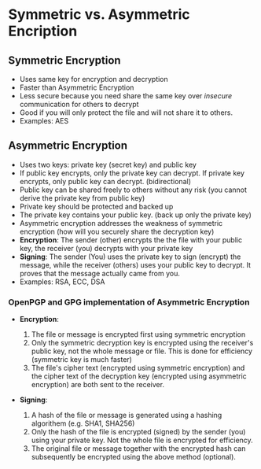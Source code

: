 # Symmetric vs. Asymmetric Encription

## Symmetric Encryption
  * Uses same key for encryption and decryption
  * Faster than Asymmetric Encryption
  * Less secure because you need share the same key over *insecure* communication for others to decrypt
  * Good if you will only protect the file and will not share it to others.
  * Examples: AES


## Asymmetric Encryption
  * Uses two keys: private key (secret key) and public key
  * If public key encrypts, only the private key can decrypt. If private key encrypts, only public key can decrypt. (bidirectional) 
  * Public key can be shared freely to others without any risk (you cannot derive the private key from public key)
  * Private key should be protected and backed up 
  * The private key contains your public key. (back up only the private key)
  * Asymmetric encryption addresses the weakness of symmetric encryption (how will you securely share the decryption key)
  * **Encryption**: The sender (other) encrypts the the file with your public key, the receiver (you) decrypts with your private key 
  * **Signing**: The sender (You) uses the private key to sign (encrypt) the message, while the receiver (others) uses your public key to decrypt. It proves that the message actually came from you. 
  * Examples: RSA, ECC, DSA

### OpenPGP and GPG implementation of Asymmetric Encryption
  * **Encryption**: 
    1. The file or message is encrypted first using symmetric encryption
    2. Only the symmetric decryption key is encrypted using the receiver's public key, not the whole message or file. This is done for efficiency (symmetric key is much faster)   
    3. The file's cipher text (encrypted using symmetric encryption) and the cipher text of the decryption key (encrypted using asymmetric encryption) are both sent to the receiver.

  * **Signing**: 
    1. A hash of the file or message is generated using a hashing algorithem (e.g. SHA1, SHA256)
    2. Only the hash of the file is encrypted (signed) by the sender (you) using your private key. Not the whole file is encrypted for efficiency.
    3. The original file or message together with the encrypted hash can subsequently be encrypted using the above method (optional).
